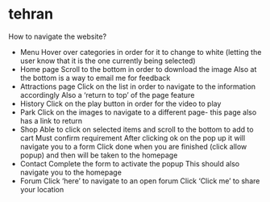 # tehran

How to navigate the website?

- Menu
Hover over categories in order for it to change to white (letting the user know that it is the one currently being selected)
- Home page
Scroll to the bottom in order to download the image 
Also at the bottom is a way to email me for feedback
- Attractions page
Click on the list in order to navigate to the information accordingly
Also a ‘return to top’ of the page feature
- History
Click on the play button in order for the video to play
- Park
Click on the images to navigate to a different page- this page also has a link to return
- Shop
Able to click on selected items and scroll to the bottom to add to cart
Must confirm requirement
After clicking ok on the pop up it will navigate you to a form
Click done when you are finished (click allow popup) and then will be taken to the homepage
- Contact
Complete the form to activate the popup
This should also navigate you to the homepage
- Forum
Click ‘here’ to navigate to an open forum
Click ‘Click me’ to share your location
